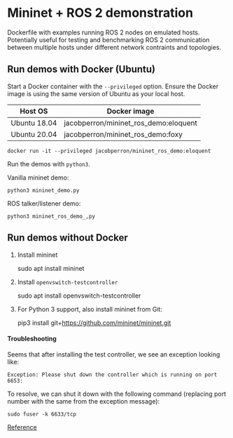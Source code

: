 # Mininet + ROS 2 demonstration

Dockerfile with examples running ROS 2 nodes on emulated hosts.
Potentially useful for testing and benchmarking ROS 2 communication between multiple hosts under different network contraints and topologies.

## Run demos with Docker (Ubuntu)

Start a Docker container with the `--privileged` option.
Ensure the Docker image is using the same version of Ubuntu as your local host.

| Host OS | Docker image |
|---------|--------------|
| Ubuntu 18.04 | jacobperron/mininet_ros_demo:eloquent |
| Ubuntu 20.04 | jacobperron/mininet_ros_demo:foxy |


    docker run -it --privileged jacobperron/mininet_ros_demo:eloquent

Run the demos with `python3`.

Vanilla mininet demo:

    python3 mininet_demo.py

ROS talker/listener demo:

    python3 mininet_ros_demo_,py


## Run demos without Docker


1. Install mininet

    sudo apt install mininet

2. Install `openvswitch-testcontroller`

    sudo apt install openvswitch-testcontroller

3. For Python 3 support, also install mininet from Git:

    pip3 install git+https://github.com/mininet/mininet.git


#### Troubleshooting

Seems that after installing the test controller, we see an exception looking like:

    Exception: Please shut down the controller which is running on port 6653:

To resolve, we can shut it down with the following command (replacing port number with the same from the exception message):

    sudo fuser -k 6633/tcp

[Reference](https://github.com/mininet/mininet/issues/399)
